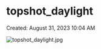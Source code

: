 # topshot_daylight

Created: August 31, 2023 10:04 AM

![topshot_daylight.jpg](topshot_daylight%206ca3c80703b841aeb191cd203719f888/topshot_daylight.jpg)